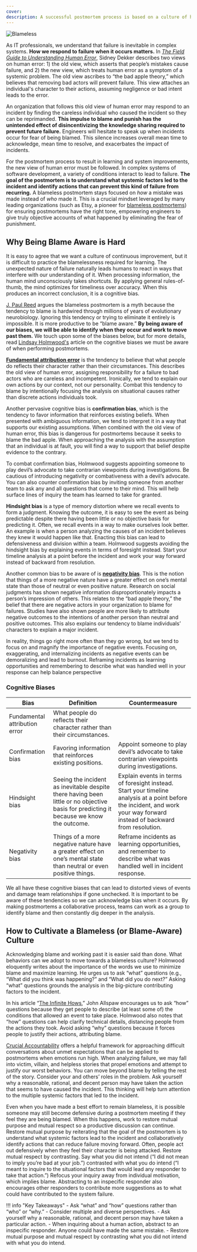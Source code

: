 ```yaml
---
cover:
description: A successful postmortem process is based on a culture of honesty, learning, and accountability. Culture change requires management buy-in, but you can lead culture change no matter your role. This guide describes common challenges faced in building a culture of continuous learning through postmortems and strategies for overcoming these challenges.
---
```

![Blameless](../assets/img/headers/Postmortems-Blameless.png)

As IT professionals, we understand that failure is inevitable in complex systems. **How we respond to failure when it occurs matters.** In _[The Field Guide to Understanding Human Error](https://www.amazon.com/Field-Guide-Understanding-Human-Error/dp/0754648265)_, Sidney Dekker describes two views on human error: 1) the old view, which asserts that people’s mistakes cause failure, and 2) the new view, which treats human error as a symptom of a systemic problem. The old view ascribes to “the bad apple theory,” which believes that removing bad actors will prevent failure. This view attaches an individual's character to their actions, assuming negligence or bad intent leads to the error.

An organization that follows this old view of human error may respond to an incident by finding the careless individual who caused the incident so they can be reprimanded. **This impulse to blame and punish has the unintended effect of disincentivizing the knowledge sharing required to prevent future failure.** Engineers will hesitate to speak up when incidents occur for fear of being blamed. This silence increases overall mean time to acknowledge, mean time to resolve, and exacerbates the impact of incidents.

For the postmortem process to result in learning and system improvements, the new view of human error must be followed. In complex systems of software development, a variety of conditions interact to lead to failure. **The goal of the postmortem is to understand what systemic factors led to the incident and identify actions that can prevent this kind of failure from recurring.** A blameless postmortem stays focused on _how_ a mistake was made instead of _who_ made it. This is a crucial mindset leveraged by many leading organizations (such as Etsy, a pioneer for [blameless postmortems](https://codeascraft.com/2012/05/22/blameless-postmortems/)) for ensuring postmortems have the right tone, empowering engineers to give truly objective accounts of what happened by eliminating the fear of punishment.


## Why Being Blame Aware is Hard
It is easy to agree that we want a culture of continuous improvement, but it is difficult to practice the blamelessness required for learning. The unexpected nature of failure naturally leads humans to react in ways that interfere with our understanding of it. When processing information, the human mind unconsciously takes shortcuts. By applying general rules-of-thumb, the mind optimizes for timeliness over accuracy. When this produces an incorrect conclusion, it is a cognitive bias.

[J. Paul Reed](https://techbeacon.com/blameless-postmortems-dont-work-heres-what-does) argues the blameless postmortem is a myth because the tendency to blame is hardwired through millions of years of evolutionary neurobiology. Ignoring this tendency or trying to eliminate it entirely is impossible. It is more productive to be “blame aware.” **By being aware of our biases, we will be able to identify when they occur and work to move past them.** We touch upon some of the biases below, but for more details, read [Lindsay Holmwood's](http://fractio.nl/2015/10/30/blame-language-sharing/) article on the cognitive biases we must be aware of when performing postmortems.

**[Fundamental attribution error](https://en.wikipedia.org/wiki/Fundamental_attribution_error)** is the tendency to believe that what people do reflects their character rather than their circumstances. This describes the old view of human error, assigning responsibility for a failure to bad actors who are careless and incompetent. Ironically, we tend to explain our own actions by our context, not our personality. Combat this tendency to blame by intentionally focusing the analysis on situational causes rather than discrete actions individuals took.

Another pervasive cognitive bias is **confirmation bias**, which is the tendency to favor information that reinforces existing beliefs. When presented with ambiguous information, we tend to interpret it in a way that supports our existing assumptions. When combined with the old view of human error, this bias is dangerous for postmortems because it seeks to blame the bad apple. When approaching the analysis with the assumption that an individual is at fault, you will find a way to support that belief despite evidence to the contrary.

To combat confirmation bias, Holmwood suggests appointing someone to play devil’s advocate to take contrarian viewpoints during investigations. Be cautious of introducing negativity or combativeness with a devil’s advocate. You can also counter confirmation bias by inviting someone from another team to ask any and all questions that come to their mind. This will help surface lines of inquiry the team has learned to take for granted.

**Hindsight bias** is a type of memory distortion where we recall events to form a judgment. Knowing the outcome, it is easy to see the event as being predictable despite there having been little or no objective basis for predicting it. Often, we recall events in a way to make ourselves look better. An example is when a person analyzing the causes of an incident believes they knew it would happen like that. Enacting this bias can lead to defensiveness and division within a team. Holmwood suggests avoiding the hindsight bias by explaining events in terms of foresight instead. Start your timeline analysis at a point before the incident and work your way forward instead of backward from resolution.

Another common bias to be aware of is **[negativity bias](https://en.wikipedia.org/wiki/Negativity_bias)**. This is the notion that things of a more negative nature have a greater effect on one’s mental state than those of neutral or even positive nature. Research on social judgments has shown negative information disproportionately impacts a person’s impression of others. This relates to the “bad apple theory,” the belief that there are negative actors in your organization to blame for failures. Studies have also shown people are more likely to attribute negative outcomes to the intentions of another person than neutral and positive outcomes. This also explains our tendency to blame individuals’ characters to explain a major incident.

In reality, things go right more often than they go wrong, but we tend to focus on and magnify the importance of negative events. Focusing on, exaggerating, and internalizing incidents as negative events can be demoralizing and lead to burnout. Reframing incidents as learning opportunities and remembering to describe what was handled well in your response can help balance perspective

### Cognitive Biases

| Bias | Definition | Countermeasure |
|---|---|---|
| Fundamental attribution error | What people do reflects their character rather than their circumstances. |   |Intentionally focus the analysis on situational causes rather than discrete actions individuals took. |
| Confirmation bias | Favoring information that reinforces existing positions. | Appoint someone to play devil’s advocate to take contrarian viewpoints during investigations. |
| Hindsight bias | Seeing the incident as inevitable despite there having been little or no objective basis for predicting it because we know the outcome. | Explain events in terms of foresight instead. Start your timeline analysis at a point before the incident, and work your way forward instead of backward from resolution. |
| Negativity bias | Things of a more negative nature have a greater effect on one’s mental state than neutral or even positive things. | Reframe incidents as learning opportunities, and remember to describe what was handled well in incident response. |

We all have these cognitive biases that can lead to distorted views of events and damage team relationships if gone unchecked. It is important to be aware of these tendencies so we can acknowledge bias when it occurs. By making postmortems a collaborative process, teams can work as a group to identify blame and then constantly dig deeper in the analysis.

## How to Cultivate a Blameless (or Blame-Aware) Culture
Acknowledging blame and working past it is easier said than done. What behaviors can we adopt to move towards a blameless culture? Holmwood eloquently writes about the importance of the words we use to minimize blame and maximize learning. He urges us to ask “what” questions (e.g., “What did you think was happening?” and “What did you do next?” Asking “what” questions grounds the analysis in the big-picture contributing factors to the incident.

In his article “[The Infinite Hows](https://www.oreilly.com/ideas/the-infinite-hows),” John Allspaw encourages us to ask “how” questions because they get people to describe (at least some of) the conditions that allowed an event to take place. Holmwood also notes that “how” questions can help clarify technical details, distancing people from the actions they took. Avoid asking “why” questions because it forces people to justify their actions, attributing blame.

[Crucial Accountability](https://www.vitalsmarts.com/crucial-accountability-training/) offers a helpful framework for approaching difficult conversations about unmet expectations that can be applied to postmortems when emotions run high. When analyzing failure, we may fall into victim, villain, and helpless stories that propel emotions and attempt to justify our worst behaviors. You can move beyond blame by telling the rest of the story. Consider your and others’ roles in the problem. Ask yourself why a reasonable, rational, and decent person may have taken the action that seems to have caused the incident. This thinking will help turn attention to the multiple systemic factors that led to the incident.

Even when you have made a best effort to remain blameless, it is possible someone may still become defensive during a postmortem meeting if they feel they are being blamed. When this happens, work to restore mutual purpose and mutual respect so a productive discussion can continue. Restore mutual purpose by reiterating that the goal of the postmortem is to understand what systemic factors lead to the incident and collaboratively identify actions that can reduce failure moving forward. Often, people act out defensively when they feel their character is being attacked. Restore mutual respect by contrasting. Say what you did not intend (“I did not mean to imply you’re bad at your job.”) contrasted with what you do intend (“I meant to inquire to the situational factors that would lead any responder to take that action.”) Refocus your inquiry away from individual motivation, which implies blame. Abstracting to an inspecific responder also encourages other responders to contribute more suggestions as to what could have contributed to the system failure.

!!! info "Key Takeaways"
    - Ask “what” and “how” questions rather than “who” or “why.”
    - Consider multiple and diverse perspectives.
    - Ask yourself why a reasonable, rational, and decent person may have taken a particular action.
    - When inquiring about a human action, abstract to an inspecific responder. Anyone could have made the same mistake.
    - Restore mutual purpose and mutual respect by contrasting what you did not intend with what you do intend.
